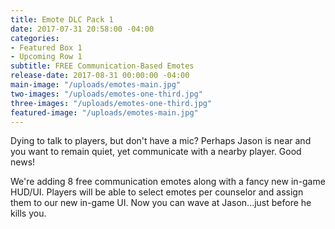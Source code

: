 ```yaml
---
title: Emote DLC Pack 1
date: 2017-07-31 20:58:00 -04:00
categories:
- Featured Box 1
- Upcoming Row 1
subtitle: FREE Communication-Based Emotes
release-date: 2017-08-31 00:00:00 -04:00
main-image: "/uploads/emotes-main.jpg"
two-images: "/uploads/emotes-one-third.jpg"
three-images: "/uploads/emotes-one-third.jpg"
featured-image: "/uploads/emotes-main.jpg"
---
```


Dying to talk to players, but don't have a mic? Perhaps Jason is near and you want to remain quiet, yet communicate with a nearby player. Good news! 

We're adding 8 free communication emotes along with a fancy new in-game HUD/UI. Players will be able to select emotes per counselor and assign them to our new in-game UI. Now you can wave at Jason...just before he kills you.   